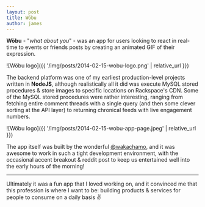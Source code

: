 ```yaml
---
layout: post
title: Wöbu
author: james
---
```


**Wöbu** - "_what about you_" - was an app for users looking to react in real-time to events or friends posts by
creating an animated GIF of their expression.

![Wöbu logo]({{ '/img/posts/2014-02-15-wobu-logo.png' | relative_url }})

The backend platform was one of my earliest production-level projects written in **NodeJS**, although realistically all
it did was execute MySQL stored procedures & store images to specific locations on Rackspace's CDN. Some of the MySQL
stored procedures were rather interesting, ranging from fetching entire comment threads with a single query (and then
some clever sorting at the API layer) to returning chronical feeds with live engagement numbers.

![Wöbu logo]({{ '/img/posts/2014-02-15-wobu-app-page.jpeg' | relative_url }})

The app itself was built by the wonderful [@wakachamo](https://twitter.com/wakachamo), and it was awesome to work in
such a tight development environment, with the occasional accent breakout & reddit post to keep us entertained well
into the early hours of the morning!

---

Ultimately it was a fun app that I loved working on, and it convinced me that this profession is where I want to be:
building products & services for people to consume on a daily basis ✌️
